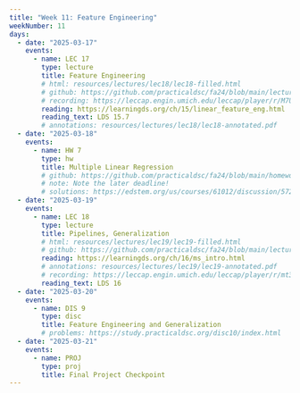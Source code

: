 ```yaml
---
title: "Week 11: Feature Engineering"
weekNumber: 11
days:
  - date: "2025-03-17"
    events:
      - name: LEC 17
        type: lecture
        title: Feature Engineering
        # html: resources/lectures/lec18/lec18-filled.html
        # github: https://github.com/practicaldsc/fa24/blob/main/lectures/lec18/
        # recording: https://leccap.engin.umich.edu/leccap/player/r/M7Uj16
        reading: https://learningds.org/ch/15/linear_feature_eng.html
        reading_text: LDS 15.7
        # annotations: resources/lectures/lec18/lec18-annotated.pdf
  - date: "2025-03-18"
    events:
      - name: HW 7
        type: hw
        title: Multiple Linear Regression
        # github: https://github.com/practicaldsc/fa24/blob/main/homeworks/hw09/hw09.ipynb
        # note: Note the later deadline!
        # solutions: https://edstem.org/us/courses/61012/discussion/5729132
  - date: "2025-03-19"
    events:
      - name: LEC 18
        type: lecture
        title: Pipelines, Generalization
        # html: resources/lectures/lec19/lec19-filled.html
        # github: https://github.com/practicaldsc/fa24/blob/main/lectures/lec19/
        reading: https://learningds.org/ch/16/ms_intro.html
        # annotations: resources/lectures/lec19/lec19-annotated.pdf
        # recording: https://leccap.engin.umich.edu/leccap/player/r/mt3h23
        reading_text: LDS 16
  - date: "2025-03-20"
    events:
      - name: DIS 9
        type: disc
        title: Feature Engineering and Generalization
        # problems: https://study.practicaldsc.org/disc10/index.html
  - date: "2025-03-21"
    events:
      - name: PROJ
        type: proj
        title: Final Project Checkpoint
---
```

